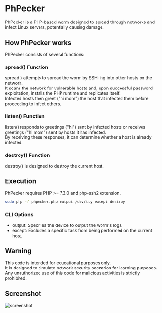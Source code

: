 # PhPecker

PhPecker is a PHP-based <a href="https://en.wikipedia.org/wiki/Computer_worm">worm</a> designed to spread through networks and infect Linux servers, potentially causing damage.

## How PhPecker works

PhPecker consists of several functions:

### spread() Function

spread() attempts to spread the worm by SSH-ing into other hosts on the network. <br>
It scans the network for vulnerable hosts and, upon successful password exploitation, installs the PHP runtime and replicates itself. <br>
Infected hosts then greet ("hi mom") the host that infected them before proceeding to infect others. <br>

### listen() Function

listen() responds to greetings ("hi") sent by infected hosts or receives greetings ("hi mom") sent by hosts it has infected. <br>
By receiving these responses, it can determine whether a host is already infected.

### destroy() Function

destroy() is designed to destroy the current host.

## Execution

PhPecker requires PHP >= 7.3.0 and php-ssh2 extension.

```bash
sudo php -f phpecker.php output /dev/tty except destroy
```

### CLI Options

- output: Specifies the device to output the worm's logs.
- except: Excludes a specific task from being performed on the current host.

## Warning

This code is intended for educational purposes only. <br>
It is designed to simulate network security scenarios for learning purposes. <br>
Any unauthorized use of this code for malicious activities is strictly prohibited.

## Screenshot

![screenshot](https://github.com/antibiotics11/PhPecker/assets/75349747/56b63b95-ef26-4dba-9346-57ec97dcbede)
